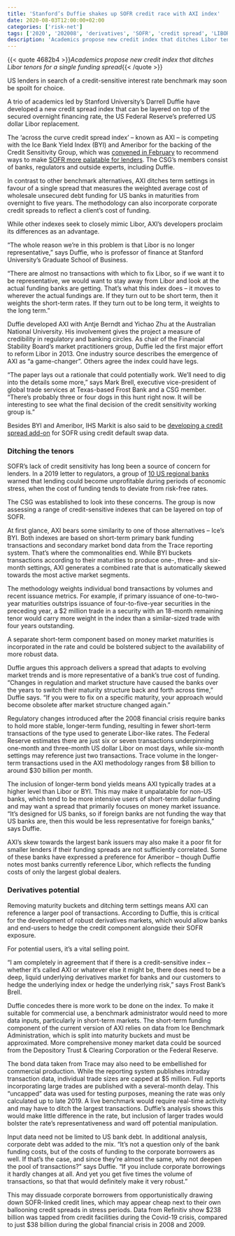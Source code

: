 ```yaml
---
title: 'Stanford’s Duffie shakes up SOFR credit race with AXI index'
date: 2020-08-03T12:00:00+02:00
categories: ['risk-net']
tags: ['2020', '202008', 'derivatives', 'SOFR', 'credit spread', 'LIBOR']
description: 'Academics propose new credit index that ditches Libor tenors for a single funding spread'
---
```


{{< quote 4682b4 >}}_Academics propose new credit index that ditches Libor tenors for a single funding spread_{{< /quote >}}

US lenders in search of a credit-sensitive interest rate benchmark may soon be spoilt for choice.

A trio of academics led by Stanford University’s Darrell Duffie have developed a new credit spread index that can be layered on top of the secured overnight financing rate, the US Federal Reserve’s preferred US dollar Libor replacement.

The ‘across the curve credit spread index’ – known as AXI – is competing with the Ice Bank Yield Index (BYI) and Ameribor for the backing of the Credit Sensitivity Group, which was [convened in February](https://www.newyorkfed.org/newsevents/events/markets/2020/0225-2020) to recommend ways to make [SOFR more palatable for lenders](https://www.risk.net/risk-management/7561711/credit-problem-sofr-faces-uphill-struggle-in-loan-market). The CSG’s members consist of banks, regulators and outside experts, including Duffie.

In contrast to other benchmark alternatives, AXI ditches term settings in favour of a single spread that measures the weighted average cost of wholesale unsecured debt funding for US banks in maturities from overnight to five years. The methodology can also incorporate corporate credit spreads to reflect a client’s cost of funding.

While other indexes seek to closely mimic Libor, AXI’s developers proclaim its differences as an advantage.

“The whole reason we’re in this problem is that Libor is no longer representative,” says Duffie, who is professor of finance at Stanford University’s Graduate School of Business.

“There are almost no transactions with which to fix Libor, so if we want it to be representative, we would want to stay away from Libor and look at the actual funding banks are getting. That’s what this index does – it moves to wherever the actual fundings are. If they turn out to be short term, then it weights the short-term rates. If they turn out to be long term, it weights to the long term.”

Duffie developed AXI with Antje Berndt and Yichao Zhu at the Australian National University. His involvement gives the project a measure of credibility in regulatory and banking circles. As chair of the Financial Stability Board’s market practitioners group, Duffie led the first major effort to reform Libor in 2013. One industry source describes the emergence of AXI as “a game-changer”. Others agree the index could have legs.

“The paper lays out a rationale that could potentially work. We’ll need to dig into the details some more,” says Mark Brell, executive vice-president of global trade services at Texas-based Frost Bank and a CSG member. “There’s probably three or four dogs in this hunt right now. It will be interesting to see what the final decision of the credit sensitivity working group is.”

Besides BYI and Ameribor, IHS Markit is also said to be [developing a credit spread add-on](https://www.risk.net/derivatives/7543416/markit-plans-sofr-credit-spread-add-on-using-cds-data) for SOFR using credit default swap data.

### Ditching the tenors

SOFR’s lack of credit sensitivity has long been a source of concern for lenders. In a 2019 letter to regulators, a group of [10 US regional banks](https://www.risk.net/comment/7527776/how-regional-banks-could-shape-us-libor-replacement) warned that lending could become unprofitable during periods of economic stress, when the cost of funding tends to deviate from risk-free rates.

The CSG was established to look into these concerns. The group is now assessing a range of credit-sensitive indexes that can be layered on top of SOFR.

At first glance, AXI bears some similarity to one of those alternatives – Ice’s BYI. Both indexes are based on short-term primary bank funding transactions and secondary market bond data from the Trace reporting system. That’s where the commonalities end. While BYI buckets transactions according to their maturities to produce one-, three- and six-month settings, AXI generates a combined rate that is automatically skewed towards the most active market segments.

The methodology weights individual bond transactions by volumes and recent issuance metrics. For example, if primary issuance of one-to-two-year maturities outstrips issuance of four-to-five-year securities in the preceding year, a $2 million trade in a security with an 18-month remaining tenor would carry more weight in the index than a similar-sized trade with four years outstanding.

A separate short-term component based on money market maturities is incorporated in the rate and could be bolstered subject to the availability of more robust data.

Duffie argues this approach delivers a spread that adapts to evolving market trends and is more representative of a bank’s true cost of funding. “Changes in regulation and market structure have caused the banks over the years to switch their maturity structure back and forth across time,” Duffie says. “If you were to fix on a specific maturity, your approach would become obsolete after market structure changed again.”

Regulatory changes introduced after the 2008 financial crisis require banks to hold more stable, longer-term funding, resulting in fewer short-term transactions of the type used to generate Libor-like rates. The Federal Reserve estimates there are just six or seven transactions underpinning one-month and three-month US dollar Libor on most days, while six-month settings may reference just two transactions. Trace volume in the longer-term transactions used in the AXI methodology ranges from $8 billion to around $30 billion per month.

The inclusion of longer-term bond yields means AXI typically trades at a higher level than Libor or BYI. This may make it unpalatable for non-US banks, which tend to be more intensive users of short-term dollar funding and may want a spread that primarily focuses on money market issuance. “It’s designed for US banks, so if foreign banks are not funding the way that US banks are, then this would be less representative for foreign banks,” says Duffie.

AXI’s skew towards the largest bank issuers may also make it a poor fit for smaller lenders if their funding spreads are not sufficiently correlated. Some of these banks have expressed a preference for Ameribor – though Duffie notes most banks currently reference Libor, which reflects the funding costs of only the largest global dealers.

### Derivatives potential

Removing maturity buckets and ditching term settings means AXI can reference a larger pool of transactions. According to Duffie, this is critical for the development of robust derivatives markets, which would allow banks and end-users to hedge the credit component alongside their SOFR exposure.

For potential users, it’s a vital selling point.

“I am completely in agreement that if there is a credit-sensitive index – whether it’s called AXI or whatever else it might be, there does need to be a deep, liquid underlying derivatives market for banks and our customers to hedge the underlying index or hedge the underlying risk,” says Frost Bank’s Brell.

Duffie concedes there is more work to be done on the index. To make it suitable for commercial use, a benchmark administrator would need to more data inputs, particularly in short-term markets. The short-term funding component of the current version of AXI relies on data from Ice Benchmark Administration, which is split into maturity buckets and must be approximated. More comprehensive money market data could be sourced from the Depository Trust & Clearing Corporation or the Federal Reserve.

The bond data taken from Trace may also need to be embellished for commercial production. While the reporting system publishes intraday transaction data, individual trade sizes are capped at $5 million. Full reports incorporating large trades are published with a several-month delay. This “uncapped” data was used for testing purposes, meaning the rate was only calculated up to late 2019. A live benchmark would require real-time activity and may have to ditch the largest transactions. Duffie’s analysis shows this would make little difference in the rate, but inclusion of larger trades would bolster the rate’s representativeness and ward off potential manipulation.

Input data need not be limited to US bank debt. In additional analysis, corporate debt was added to the mix. “It’s not a question only of the bank funding costs, but of the costs of funding to the corporate borrowers as well. If that’s the case, and since they’re almost the same, why not deepen the pool of transactions?” says Duffie. “If you include corporate borrowings it hardly changes at all. And yet you get five times the volume of transactions, so that that would definitely make it very robust.”

This may dissuade corporate borrowers from opportunistically drawing down SOFR-linked credit lines, which may appear cheap next to their own ballooning credit spreads in stress periods. Data from Refinitiv show $238 billion was tapped from credit facilities during the Covid-19 crisis, compared to just $38 billion during the global financial crisis in 2008 and 2009.

